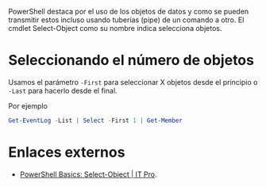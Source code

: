 PowerShell destaca por el uso de los objetos de datos y como se pueden transmitir estos incluso usando tuberías (pipe) de un comando a otro. El cmdlet Select-Object como su nombre indica selecciona objetos. 

# Seleccionando el número de objetos

Usamos el parámetro `-First` para seleccionar X objetos desde el principio o `-Last` para hacerlo desde el final.

Por ejemplo 

```powershell
Get-EventLog -List | Select -First 1 | Get-Member
```

# Enlaces externos

* [PowerShell Basics: Select-Object | IT Pro](http://www.itprotoday.com/management-mobility/powershell-basics-select-object).